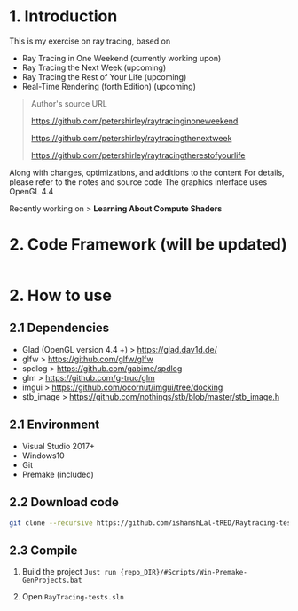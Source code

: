 # 1. Introduction

This is my exercise on ray tracing, based on

- Ray Tracing in One Weekend (currently working upon)
- Ray Tracing the Next Week (upcoming)
- Ray Tracing the Rest of Your Life (upcoming)
- Real-Time Rendering (forth Edition) (upcoming)

> Author's source URL
>
> https://github.com/petershirley/raytracinginoneweekend
> 
> https://github.com/petershirley/raytracingthenextweek
> 
> https://github.com/petershirley/raytracingtherestofyourlife

Along with changes, optimizations, and additions to the content
For details, please refer to the notes and source code
The graphics interface uses OpenGL 4.4

Recently working on > **Learning About Compute Shaders**

# 2. Code Framework (will be updated)

```
```

# 2. How to use

## 2.1 Dependencies

- Glad (OpenGL version 4.4 +) > https://glad.dav1d.de/
- glfw > https://github.com/glfw/glfw
- spdlog > https://github.com/gabime/spdlog
- glm > https://github.com/g-truc/glm
- imgui > https://github.com/ocornut/imgui/tree/docking
- stb_image > https://github.com/nothings/stb/blob/master/stb_image.h

## 2.1 Environment

- Visual Studio 2017+
- Windows10
- Git
- Premake (included)

## 2.2 Download code

```bash
git clone --recursive https://github.com/ishanshLal-tRED/Raytracing-tests
```

## 2.3 Compile

1. Build the project
`Just run {repo_DIR}/#Scripts/Win-Premake-GenProjects.bat`

2. Open `RayTracing-tests.sln`